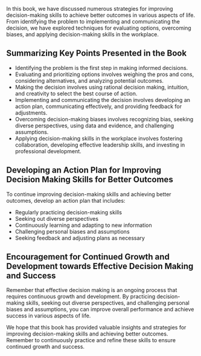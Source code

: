 
In this book, we have discussed numerous strategies for improving decision-making skills to achieve better outcomes in various aspects of life. From identifying the problem to implementing and communicating the decision, we have explored techniques for evaluating options, overcoming biases, and applying decision-making skills in the workplace.

Summarizing Key Points Presented in the Book
--------------------------------------------

* Identifying the problem is the first step in making informed decisions.
* Evaluating and prioritizing options involves weighing the pros and cons, considering alternatives, and analyzing potential outcomes.
* Making the decision involves using rational decision making, intuition, and creativity to select the best course of action.
* Implementing and communicating the decision involves developing an action plan, communicating effectively, and providing feedback for adjustments.
* Overcoming decision-making biases involves recognizing bias, seeking diverse perspectives, using data and evidence, and challenging assumptions.
* Applying decision-making skills in the workplace involves fostering collaboration, developing effective leadership skills, and investing in professional development.

Developing an Action Plan for Improving Decision Making Skills for Better Outcomes
----------------------------------------------------------------------------------

To continue improving decision-making skills and achieving better outcomes, develop an action plan that includes:

* Regularly practicing decision-making skills
* Seeking out diverse perspectives
* Continuously learning and adapting to new information
* Challenging personal biases and assumptions
* Seeking feedback and adjusting plans as necessary

Encouragement for Continued Growth and Development towards Effective Decision Making and Success
------------------------------------------------------------------------------------------------

Remember that effective decision making is an ongoing process that requires continuous growth and development. By practicing decision-making skills, seeking out diverse perspectives, and challenging personal biases and assumptions, you can improve overall performance and achieve success in various aspects of life.

We hope that this book has provided valuable insights and strategies for improving decision-making skills and achieving better outcomes. Remember to continuously practice and refine these skills to ensure continued growth and success.
